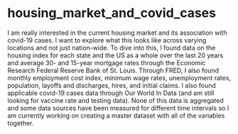 # housing_market_and_covid_cases

I am really interested in the current housing market and its association with covid-19 cases. I want to explore what this looks like across varying locations and not just nation-wide. To dive into this, I found data on the housing index for each state and the US as a whole over the last 20 years and average 30- and 15-year mortgage rates through the Economic Research Federal Reserve Bank of St. Louis. Through FRED, I also found monthly employment cost index, minimum wage rates, unemployment rates, population, layoffs and discharges, hires, and initial claims. I also found applicable covid-19 cases data through Our World In Data (and am still looking for vaccine rate and testing data). None of this data is aggregated and some data sources have been measured for different time intervals so I am currently working on creating a master dataset with all of the variables together.
